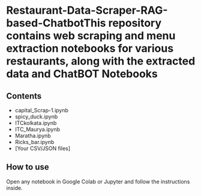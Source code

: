 # Restaurant-Data-Scraper-RAG-based-ChatbotThis repository contains web scraping and menu extraction notebooks for various restaurants, along with the extracted data and ChatBOT Notebooks

## Contents

- capital_Scrap-1.ipynb
- spicy_duck.ipynb
- ITCkolkata.ipynb
- ITC_Maurya.ipynb
- Maratha.ipynb
- Ricks_bar.ipynb
- [Your CSV/JSON files]

## How to use

Open any notebook in Google Colab or Jupyter and follow the instructions inside.
